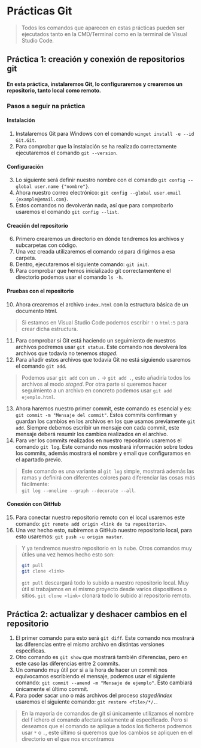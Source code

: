 # Prácticas Git

> Todos los comandos que aparecen en estas prácticas pueden ser ejecutados tanto en la CMD/Terminal como en la terminal de Visual Studio Code.

## Práctica 1: creación y conexión de repositorios git

#### En esta práctica, instalaremos Git, lo configuraremos y crearemos un repositorio, tanto local como remoto.

### Pasos a seguir na práctica
#### Instalación
1. Instalaremos Git para Windows con el comando `winget install -e --id Git.Git`.
2. Para comprobar que la instalación se ha realizado correctamente ejecutaremos el comando `git --version`.
#### Configuración
3. Lo siguiente será definir nuestro nombre con el comando `git config --global user.name {"nombre"}`.
4. Ahora nuestro correo electrónico: `git config --global user.email {example@email.com}`.
5. Estos comandos no devolverán nada, así que para comprobarlo usaremos el comando `git config --list`.
#### Creación del repositorio
6. Primero crearemos un directorio en dónde tendremos los archivos y subcarpetas con código.
7. Una vez creada utilizaremos el comando `cd` para dirigirnos a esa carpeta.
8. Dentro, ejecutaremos el siguiente comando: `git init`.
9. Para comprobar que hemos inicializado git correctamentene el directorio podemos usar el comando `ls -h`.
#### Pruebas con el repositorio
10. Ahora crearemos el archivo `index.html` con la estructura básica de un documento html.
 > Si estamos en Visual Studio Code podemos escribir `!` o `html:5` para crear dicha estructura.
11. Para comprobar si Git está haciendo un seguimiento de nuestros archivos podremos usar `git status`. Este comando nos devolverá los archivos que todavía no tenemos _staged_.
12. Para añadir estos archivos que todavía Git no está siguiendo usaremos el comando `git add`.
> Podemos usar `git add` con un `.` -> `git add .`, esto añadiría todos los archivos al modo _staged_.
> Por otra parte si queremos hacer seguimiento a un archivo en concreto podemos usar `git add ejemplo.html`.
13. Ahora haremos nuestro primer commit, este comando es esencial y es: `git commit -m "Mensaje del commit"`. Estos commits confirman y guardan los cambios en los archivos en los que usamos previamente `git add`. Siempre debemos escribir un mensaje con cada commit, este mensaje deberá resumir los cambios realizados en el archivo.
14. Para ver los commits realizados en nuestro repositorio usaremos el comando `git log`. Este comando nos mostrará información sobre todos los commits, además mostrará el nombre y email que configuramos en el apartado previo.
> Este comando es una variante al `git log` simple, mostrará además las ramas y definirá con diferentes colores para diferenciar las cosas más fácilmente:  
> `git log --oneline --graph --decorate --all`.
#### Conexión con GitHub
15. Para conectar nuestro repositorio remoto con el local usaremos este comando: `git remote add origin <link de tu repositorio>`.
16. Una vez hecho esto, subiremos a GitHub nuestro repositorio local, para esto usaremos: `git push -u origin master`.
> Y ya tendremos nuestro repositorio en la nube. Otros comandos muy útiles una vez hemos hecho esto son:
> ```bash
> git pull
> git clone <link>
> ```
> `git pull` descargará todo lo subido a nuestro repositorio local. Muy útil si trabajamos en el mismo proyecto desde varios dispositivos o sitios.
> `git clone <link>` clonará todo lo subido al repositorio remoto.

## Práctica 2: actualizar y deshacer cambios en el repositorio
1. El primer comando para esto será `git diff`. Este comando nos mostrará las diferencias entre el mismo archivo en distintas versiones específicas.
2. Otro comando es `git show` que mostrará también diferencias, pero en este caso las diferencias entre 2 commits. 
3. Un comando muy útil por si a la hora de hacer un commit nos equivocamos escribiendo el mensaje, podemos usar el siguiente comando: `git commit --amend -m "Mensaje de ejemplo"`. Esto cambiará únicamente el último commit.
4. Para poder sacar uno o más archivos del proceso _staged/index_ usaremos el siguiente comando: `git restore <file>/*/.`.
> En la mayoría de comandos de git si únicamente utilizamos el nombre del 
f ichero el comando afectará solamente al especificado. Pero si deseamos 
que el comando se aplique a todos los ficheros podremos usar `*` o `.`, 
este último si queremos que los cambios se apliquen en el directorio en el que nos encontramos
